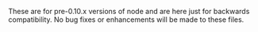 These are for pre-0.10.x versions of node and are here just for backwards compatibility. No bug fixes or enhancements will be made to these files.
